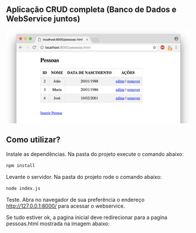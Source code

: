 ## Aplicação CRUD completa (Banco de Dados e WebService juntos)
![screen](screenshot.png)

## Como utilizar?

Instale as dependências. Na pasta do projeto execute o comando abaixo:
```bash
npm install
```

Levante o servidor. Na pasta do projeto rode o comando abaixo:
```bash
node index.js
```

Teste. Abra no navegador de sua preferência o endereço http://127.0.0.1:8000/ para acessar o webservice.

Se tudo estiver ok, a pagina inicial deve redirecionar para a pagina pessoas.html mostrada na imagem abaixo:

